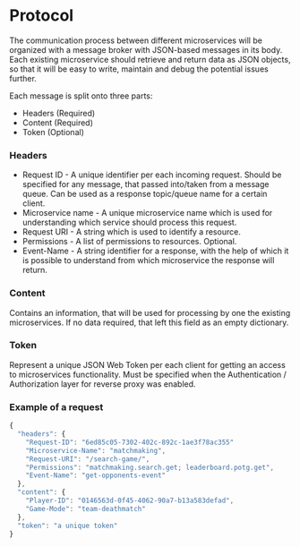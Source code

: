 # Protocol

The communication process between different microservices will be organized with a message broker with JSON-based messages in its body. Each existing microservice should retrieve and return data as JSON objects, so that it will be easy to write, maintain and debug the potential issues further.  

Each message is split onto three parts:
- Headers (Required)
- Content (Required)
- Token (Optional)

### Headers
- Request ID - A unique identifier per each incoming request. Should be specified for any message, that passed into/taken from a message queue. Can be used as a response topic/queue name for a certain client.
- Microservice name - A unique microservice name which is used for understanding which service should process this request.
- Request URI - A string which is used to identify a resource.
- Permissions - A list of permissions to resources. Optional.
- Event-Name - A string identifier for a response, with the help of which it is possible to understand from which microservice the response will return.

### Content
Contains an information, that will be used for processing by one the existing microservices. If no data required, that left this field as an empty dictionary.

### Token
Represent a unique JSON Web Token per each client for getting an access to microservices functionality. Must be specified when the Authentication / Authorization layer for reverse proxy was enabled.

### Example of a request
```javascript
{
  "headers": {
    "Request-ID": "6ed85c05-7302-402c-892c-1ae3f78ac355"
    "Microservice-Name": "matchmaking",
    "Request-URI": "/search-game/",
    "Permissions": "matchmaking.search.get; leaderboard.potg.get",
    "Event-Name": "get-opponents-event"
  },
  "content": {
    "Player-ID": "0146563d-0f45-4062-90a7-b13a583defad",
    "Game-Mode": "team-deathmatch"
  },
  "token": "a unique token"
}
```
